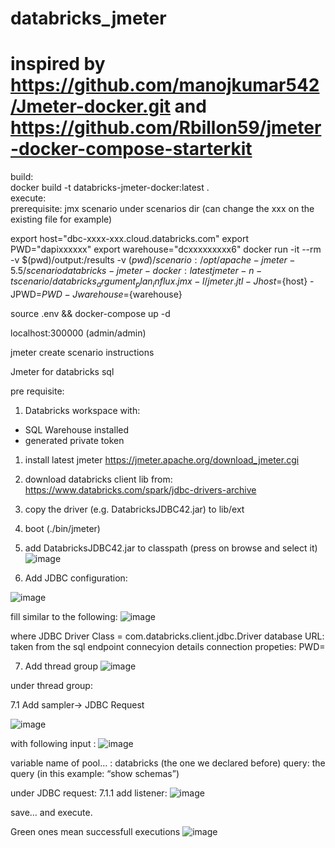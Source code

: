 # databricks_jmeter   
# inspired by https://github.com/manojkumar542/Jmeter-docker.git and https://github.com/Rbillon59/jmeter-docker-compose-starterkit     


build:    
docker build -t databricks-jmeter-docker:latest .   
execute:   
prerequisite: jmx scenario under scenarios dir (can change the xxx on the existing file for example)   

 
export host="dbc-xxxx-xxx.cloud.databricks.com"
export PWD="dapixxxxxx"
export warehouse="dcxxxxxxxxx6"
docker run -it --rm -v $(pwd)/output:/results -v $(pwd)/scenario:/opt/apache-jmeter-5.5/scenario databricks-jmeter-docker:latest jmeter -n -t  scenario/databricks_argument_plan_influx.jmx -l /jmeter.jtl -Jhost=${host} -JPWD=${PWD} -Jwarehouse=${warehouse} 


source .env && docker-compose up -d

localhost:300000 (admin/admin)

jmeter create scenario instructions 

Jmeter for databricks sql

pre requisite: 
1. Databricks workspace with:
- SQL Warehouse installed
- generated private token



1. install latest jmeter https://jmeter.apache.org/download_jmeter.cgi
2. download databricks client lib from: https://www.databricks.com/spark/jdbc-drivers-archive
3. copy the driver  (e.g. DatabricksJDBC42.jar) to lib/ext
4. boot (./bin/jmeter)
5. add  DatabricksJDBC42.jar to classpath (press on browse and select it)
![image](https://github.com/amitca71/databricks_jmeter/assets/5821916/c3581315-bfa3-4e78-9e8a-c8ab2a0cfbb5)


6. Add JDBC configuration:

![image](https://github.com/amitca71/databricks_jmeter/assets/5821916/8b7ae80e-8f93-47ff-a34e-d125da225876)


fill similar to the following:
![image](https://github.com/amitca71/databricks_jmeter/assets/5821916/c335d625-b799-4af1-a6e6-616a1749737e)

where 
JDBC Driver Class = com.databricks.client.jdbc.Driver
database URL:  taken from the sql endpoint connecyion details
connection propeties: PWD=<your token>


7. Add thread group
![image](https://github.com/amitca71/databricks_jmeter/assets/5821916/52190602-dc40-4598-aeff-c5a8553d9b67)

under thread group:

7.1 Add sampler→ JDBC Request

![image](https://github.com/amitca71/databricks_jmeter/assets/5821916/306d1cfd-0016-4930-bec0-125e60fa132b)


with following input :
![image](https://github.com/amitca71/databricks_jmeter/assets/5821916/9abf25d8-bd7c-4cd6-a9fd-1581154fd5c6)

variable name of pool… : databricks (the one we declared before)
query: the query (in this example: “show schemas”)

under JDBC request:
7.1.1 add listener:
![image](https://github.com/amitca71/databricks_jmeter/assets/5821916/13616ec4-0974-411e-83f1-adb92af87a49)

save… and execute.

Green ones mean successfull executions
![image](https://github.com/amitca71/databricks_jmeter/assets/5821916/6c0e2a7d-34db-416a-8db5-a7225988bd18)




